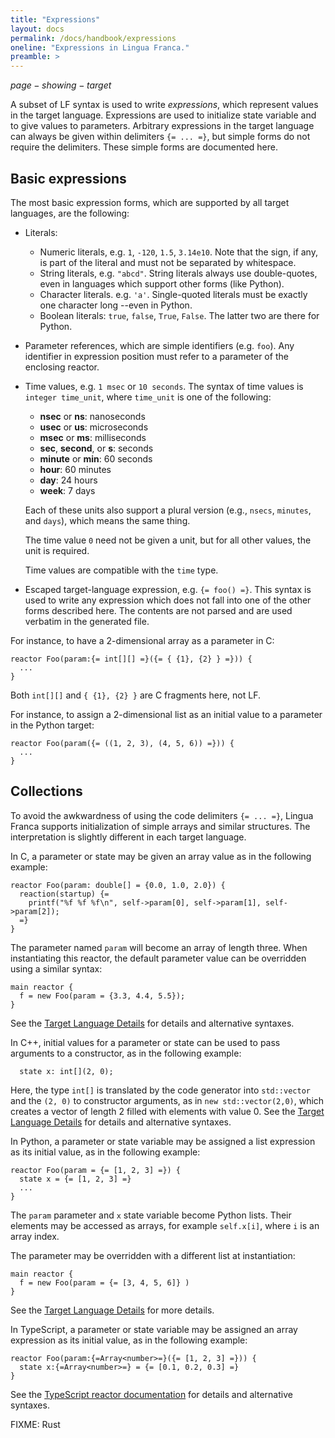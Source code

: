 ```yaml
---
title: "Expressions"
layout: docs
permalink: /docs/handbook/expressions
oneline: "Expressions in Lingua Franca."
preamble: >
---
```


$page-showing-target$

A subset of LF syntax is used to write _expressions_, which represent values in the target language. Expressions are used to initialize state variable and to give values to parameters. Arbitrary expressions in the target language can always be given within delimiters `{= ... =}`, but simple forms do not require the delimiters. These simple forms are documented here.

## Basic expressions

The most basic expression forms, which are supported by all target languages, are the following:

- Literals:
  - Numeric literals, e.g. `1`, `-120`, `1.5`, `3.14e10`. Note that the sign, if any, is part of the literal and must not be separated by whitespace.
  - String literals, e.g. `"abcd"`. String literals always use double-quotes, even in languages which support other forms (like Python).
  - Character literals. e.g. `'a'`. Single-quoted literals must be exactly one character long --even in Python.
  - Boolean literals: `true`, `false`, `True`, `False`. The latter two are there for Python.
- Parameter references, which are simple identifiers (e.g. `foo`). Any identifier in expression position must refer to a parameter of the enclosing reactor.
- Time values, e.g. `1 msec` or `10 seconds`. The syntax of time values is `integer time_unit`, where `time_unit` is one of the following:

  - **nsec** or **ns**: nanoseconds
  - **usec** or **us**: microseconds
  - **msec** or **ms**: milliseconds
  - **sec**, **second**, or **s**: seconds
  - **minute** or **min**: 60 seconds
  - **hour**: 60 minutes
  - **day**: 24 hours
  - **week**: 7 days

  Each of these units also support a plural version (e.g., `nsecs`, `minutes`, and `days`), which means the same thing.

  The time value `0` need not be given a unit, but for all other values, the unit is required.

  Time values are compatible with the `time` type.

- Escaped target-language expression, e.g. `{= foo() =}`. This syntax is used to write any expression which does not fall into one of the other forms described here. The contents are not parsed and are used verbatim in the generated file.

<div class="lf-c">

For instance, to have a 2-dimensional array as a parameter in C:

```lf-c
reactor Foo(param:{= int[][] =}({= { {1}, {2} } =})) {
  ...
}
```

Both `int[][]` and `{ {1}, {2} }` are C fragments here, not LF.

</div>

<div class="lf-py">

For instance, to assign a 2-dimensional list as an initial value to a parameter
in the Python target:

```lf-py
reactor Foo(param({= ((1, 2, 3), (4, 5, 6)) =})) {
  ...
}
```

</div>

## Collections

<div class="lf-c lf-cpp lf-ts lf-rs">

To avoid the awkwardness of using the code delimiters `{= ... =}`, Lingua Franca supports initialization of simple arrays and similar structures. The interpretation is slightly different in each target language.

</div>

<div class="lf-c">

In C, a parameter or state may be given an array value as in the following example:

```lf-c
reactor Foo(param: double[] = {0.0, 1.0, 2.0}) {
  reaction(startup) {=
    printf("%f %f %f\n", self->param[0], self->param[1], self->param[2]);
  =}
}
```

The parameter named `param` will become an array of length three. When instantiating this reactor, the default parameter value can be overridden using a similar syntax:

```lf-c
main reactor {
  f = new Foo(param = {3.3, 4.4, 5.5});
}
```

See the [Target Language Details](/docs/handbook/target-language-details) for details and alternative syntaxes.

</div>

<div class="lf-cpp">

In C++, initial values for a parameter or state can be used to pass arguments to a constructor, as in the following example:

```lf-cpp
  state x: int[](2, 0);
```

Here, the type `int[]` is translated by the code generator into `std::vector` and the `(2, 0)` to constructor arguments, as in `new std::vector(2,0)`, which creates a vector of length 2 filled with elements with value 0. See the [Target Language Details](/docs/handbook/target-language-details) for details and alternative syntaxes.

</div>

<div class="lf-py">

In Python, a parameter or state variable may be assigned a list expression as its initial value, as in the following example:

```lf-py
reactor Foo(param = {= [1, 2, 3] =}) {
  state x = {= [1, 2, 3] =}
  ...
}
```

The `param` parameter and `x` state variable become Python lists.
Their elements may be accessed as arrays, for example `self.x[i]`, where `i` is an array index.

The parameter may be overridden with a different list at instantiation:

```lf-py
main reactor {
  f = new Foo(param = {= [3, 4, 5, 6]} )
}
```

See the [Target Language Details](/docs/handbook/target-language-details) for more details.

</div>

<div class="lf-ts">

In TypeScript, a parameter or state variable may be assigned an array expression as its initial value, as in the following example:

```lf-ts
reactor Foo(param:{=Array<number>=}({= [1, 2, 3] =})) {
  state x:{=Array<number>=} = {= [0.1, 0.2, 0.3] =}
}
```

See the [TypeScript reactor documentation](/docs/handbook/target-language-details) for details and alternative syntaxes.

</div>

<div class="lf-rs warning">

FIXME: Rust

</div>
